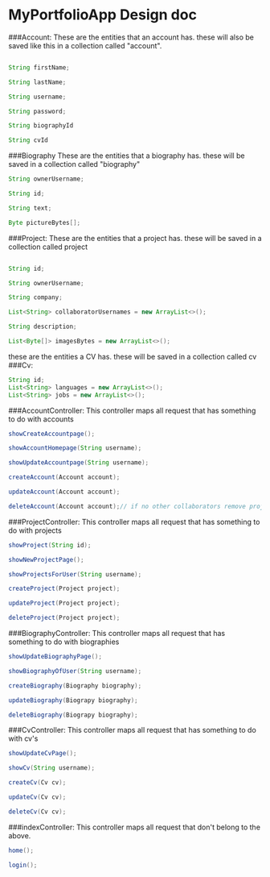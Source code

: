 MyPortfolioApp Design doc
==============

###Account:
These are the entities that an account has. these will also be saved like this in a collection called "account".
```Java

String firstName;

String lastName;

String username;

String password;

String biographyId

String cvId
```



###Biography
These are the entities that a biography has. these will be saved in a collection called "biography"
```Java
String ownerUsername;

String id;

String text;

Byte pictureBytes[];
```



###Project:
These are the entities that a project has. these will be saved in a collection called project
```Java

String id;

String ownerUsername;

String company;

List<String> collaboratorUsernames = new ArrayList<>();

String description;

List<Byte[]> imagesBytes = new ArrayList<>();
```


these are the entities a CV has. these will be saved in a collection called cv
###Cv:
```Java
String id;
List<String> languages = new ArrayList<>();
List<String> jobs = new ArrayList<>();
```






###AccountController:
This controller maps all request that has something to do with accounts
```Java
showCreateAccountpage();

showAccountHomepage(String username);

showUpdateAccountpage(String username);

createAccount(Account account);

updateAccount(Account account);

deleteAccount(Account account);// if no other collaborators remove projects
```


###ProjectController:
This controller maps all request that has something to do with projects
```Java
showProject(String id);

showNewProjectPage();

showProjectsForUser(String username);

createProject(Project project);

updateProject(Project project);

deleteProject(Project project);
```


###BiographyController:
This controller maps all request that has something to do with biographies
```Java
showUpdateBiographyPage();

showBiographyOfUser(String username);

createBiography(Biography biography);

updateBiography(Biograpy biography);

deleteBiography(Biograpy biography);
```




###CvController:
This controller maps all request that has something to do with cv's
```Java
showUpdateCvPage();

showCv(String username);

createCv(Cv cv);

updateCv(Cv cv);

deleteCv(Cv cv);
```

###indexController:
This controller maps all request that don't belong to the above.
```Java
home();

login();

```
